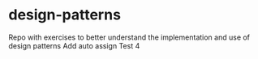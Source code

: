 # design-patterns
Repo with exercises to better understand the implementation and use of design patterns
Add auto assign
Test 4
